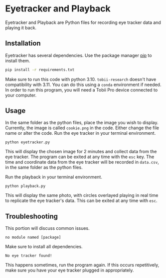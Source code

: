 # Eyetracker and Playback

Eyetracker and Playback are Python files for recording eye tracker data and playing it back. 

## Installation
Eyetracker has several dependencies. Use the package manager [pip](https://pip.pypa.io/en/stable/) to install them.
```bash
pip install -r requirements.txt
```
Make sure to run this code with python 3.10. `tobii-research` doesn't have compatibility with 3.11. You can do this using a `conda` environment if needed.    
 In order to run this program, you will need a Tobii Pro device connected to your computer.
## Usage
In the same folder as the python files, place the image you wish to display. Currently, the image is called `cookie.png` in the code.  Either change the file name or alter the code.
Run the eye tracker in your terminal environment.
```
python eyetracker.py
```
This will display the chosen image for 2 minutes and collect data from the eye tracker. The program can be exited at any time with the `esc` key. The time and coordinate data from the eye tracker will be recorded in `data.csv`, in the same folder as the python files.  
  
Run the playback in your terminal environment.
```
python playback.py
```
This will display the same photo, with circles overlayed playing in real time to replicate the eye tracker's data. This can be exited at any time with `esc`. 
## Troubleshooting
This portion will discuss common issues.  
```
no module named [package]
```
Make sure to install all dependencies.

```
No eye tracker found!
```
This happens sometimes, run the program again. If this occurs repetitively, make sure you have your eye tracker plugged in appropriately.
